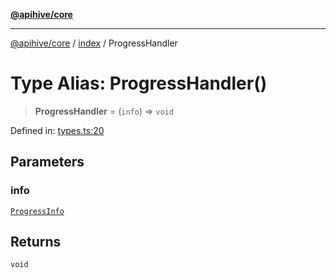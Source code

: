 [**@apihive/core**](../../README.md)

***

[@apihive/core](../../modules.md) / [index](../README.md) / ProgressHandler

# Type Alias: ProgressHandler()

> **ProgressHandler** = (`info`) => `void`

Defined in: [types.ts:20](https://github.com/cleverplatypus/apihive-core/blob/917ef8bbf07171bc9393193650ebef9dbc655327/src/types.ts#L20)

## Parameters

### info

[`ProgressInfo`](ProgressInfo.md)

## Returns

`void`
